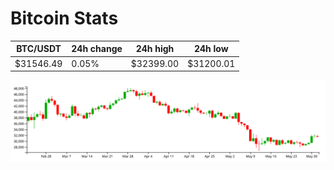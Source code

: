# Bitcoin Stats

BTC/USDT|24h change|24h high|24h low|
|---|---|---|---|
|$31546.49|0.05%|$32399.00|$31200.01|

<img src="./chart.svg">
